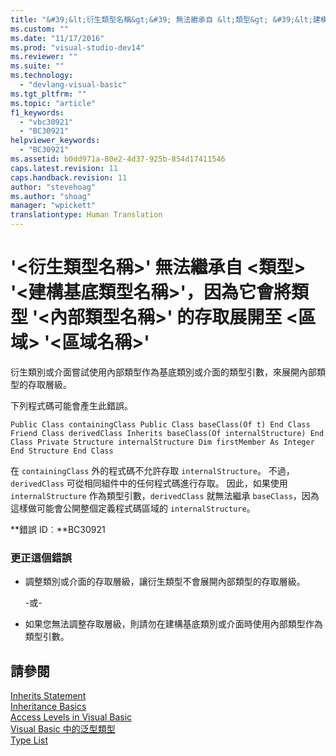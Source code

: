 ```yaml
---
title: "&#39;&lt;衍生類型名稱&gt;&#39; 無法繼承自 &lt;類型&gt; &#39;&lt;建構基底類型名稱&gt;&#39;，因為它會將類型 &#39;&lt;內部類型名稱&gt;&#39; 的存取展開至 &lt;區域&gt; &#39;&lt;區域名稱&gt;&#39; | Microsoft Docs"
ms.custom: ""
ms.date: "11/17/2016"
ms.prod: "visual-studio-dev14"
ms.reviewer: ""
ms.suite: ""
ms.technology: 
  - "devlang-visual-basic"
ms.tgt_pltfrm: ""
ms.topic: "article"
f1_keywords: 
  - "vbc30921"
  - "BC30921"
helpviewer_keywords: 
  - "BC30921"
ms.assetid: b0dd971a-80e2-4d37-925b-854d17411546
caps.latest.revision: 11
caps.handback.revision: 11
author: "stevehoag"
ms.author: "shoag"
manager: "wpickett"
translationtype: Human Translation
---
```

# &#39;&lt;衍生類型名稱&gt;&#39; 無法繼承自 &lt;類型&gt; &#39;&lt;建構基底類型名稱&gt;&#39;，因為它會將類型 &#39;&lt;內部類型名稱&gt;&#39; 的存取展開至 &lt;區域&gt; &#39;&lt;區域名稱&gt;&#39;
衍生類別或介面嘗試使用內部類型作為基底類別或介面的類型引數，來展開內部類型的存取層級。  
  
 下列程式碼可能會產生此錯誤。  
  
```  
Public Class containingClass Public Class baseClass(Of t) End Class Friend Class derivedClass Inherits baseClass(Of internalStructure) End Class Private Structure internalStructure Dim firstMember As Integer End Structure End Class  
```  
  
 在 `containingClass` 外的程式碼不允許存取 `internalStructure`。 不過，`derivedClass` 可從相同組件中的任何程式碼進行存取。 因此，如果使用 `internalStructure` 作為類型引數，`derivedClass` 就無法繼承 `baseClass`，因為這樣做可能會公開整個定義程式碼區域的 `internalStructure`。  
  
 **錯誤 ID︰**BC30921  
  
### 更正這個錯誤  
  
-   調整類別或介面的存取層級，讓衍生類型不會展開內部類型的存取層級。  
  
     \-或\-  
  
-   如果您無法調整存取層級，則請勿在建構基底類別或介面時使用內部類型作為類型引數。  
  
## 請參閱  
 [Inherits Statement](../../visual-basic/language-reference/statements/inherits-statement.md)   
 [Inheritance Basics](../../visual-basic/programming-guide/language-features/objects-and-classes/inheritance-basics.md)   
 [Access Levels in Visual Basic](../../visual-basic/programming-guide/language-features/declared-elements/access-levels.md)   
 [Visual Basic 中的泛型類型](../../visual-basic/programming-guide/language-features/data-types/generic-types.md)   
 [Type List](../../visual-basic/language-reference/statements/type-list.md)